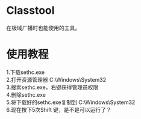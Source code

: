 # Classtool
在极域广播时也能使用的工具。
# 使用教程
1.下载sethc.exe  
2.打开资源管理器 C:\Windows\System32  
3.搜索sethc.exe，右键获得管理员权限  
4.删除sethc.exe  
5.将下载好的sethc.exe复制到 C:\Windows\System32  
6.现在按下5次Shift 键，是不是可以运行了？  
